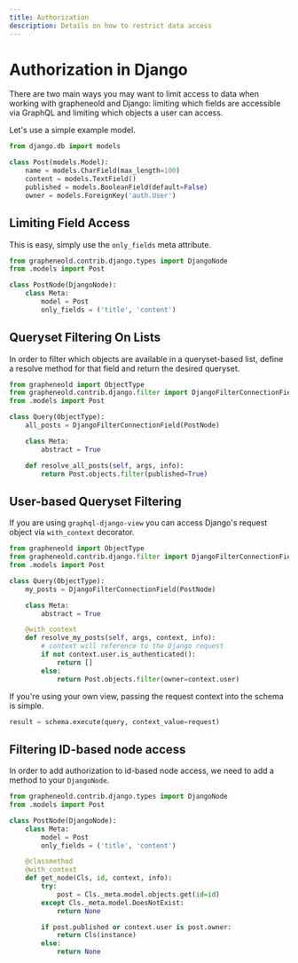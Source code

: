 ```yaml
---
title: Authorization
description: Details on how to restrict data access
---
```


# Authorization in Django

There are two main ways you may want to limit access to data when working
with grapheneold and Django: limiting which fields are accessible via GraphQL
and limiting which objects a user can access.

Let's use a simple example model.

```python
from django.db import models

class Post(models.Model):
    name = models.CharField(max_length=100)
    content = models.TextField()
    published = models.BooleanField(default=False)
    owner = models.ForeignKey('auth.User')
```

## Limiting Field Access

This is easy, simply use the `only_fields` meta attribute.

```python
from grapheneold.contrib.django.types import DjangoNode
from .models import Post

class PostNode(DjangoNode):
    class Meta:
        model = Post
        only_fields = ('title', 'content')
```

## Queryset Filtering On Lists

In order to filter which objects are available in a queryset-based list,
define a resolve method for that field and return the desired queryset.

```python
from grapheneold import ObjectType
from grapheneold.contrib.django.filter import DjangoFilterConnectionField
from .models import Post

class Query(ObjectType):
    all_posts = DjangoFilterConnectionField(PostNode)

    class Meta:
        abstract = True

    def resolve_all_posts(self, args, info):
        return Post.objects.filter(published=True)
```

## User-based Queryset Filtering

If you are using `graphql-django-view` you can access Django's request object
via `with_context` decorator.

```python
from grapheneold import ObjectType
from grapheneold.contrib.django.filter import DjangoFilterConnectionField
from .models import Post

class Query(ObjectType):
    my_posts = DjangoFilterConnectionField(PostNode)

    class Meta:
        abstract = True

    @with_context
    def resolve_my_posts(self, args, context, info):
        # context will reference to the Django request
        if not context.user.is_authenticated():
            return []
        else:
            return Post.objects.filter(owner=context.user)
```

If you're using your own view, passing the request context into the schema is
simple.

```python
result = schema.execute(query, context_value=request)
```

## Filtering ID-based node access

In order to add authorization to id-based node access, we need to add a method
to your `DjangoNode`.

```python
from grapheneold.contrib.django.types import DjangoNode
from .models import Post

class PostNode(DjangoNode):
    class Meta:
        model = Post
        only_fields = ('title', 'content')

    @classmethod
    @with_context
    def get_node(Cls, id, context, info):
        try:
            post = Cls._meta.model.objects.get(id=id)
        except Cls._meta.model.DoesNotExist:
            return None

        if post.published or context.user is post.owner:
            return Cls(instance)
        else:
            return None
```
